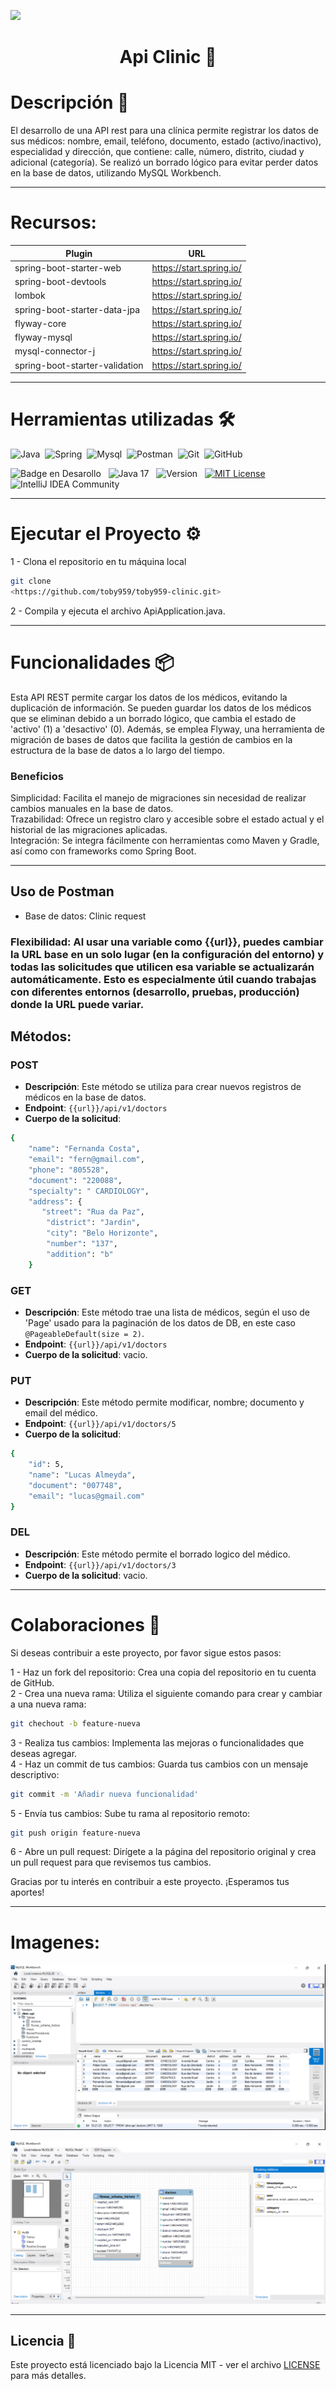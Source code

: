 ![](https://api.visitorbadge.io/api/VisitorHit?user=toby959&repo=toby959-clinic&countColor=%230e75b6)

 <h1 style="text-align: center;"> Api Clinic 🏥</h1>


# Descripción 📖
El desarrollo de una API rest para una clínica permite registrar los datos de sus médicos: nombre, email, teléfono, documento, estado (activo/inactivo), especialidad y dirección, que contiene: calle, número, distrito, ciudad y adicional (categoría). Se realizó un borrado lógico para evitar perder datos en la base de datos, utilizando MySQL Workbench.
___ 

# Recursos:

| Plugin           | URL                      |
|------------------|--------------------------|
| spring-boot-starter-web | https://start.spring.io/ |
| spring-boot-devtools    | https://start.spring.io/ |
| lombok | https://start.spring.io/ |
| spring-boot-starter-data-jpa | https://start.spring.io/ |
| flyway-core | https://start.spring.io/ |
| flyway-mysql | https://start.spring.io/ |
| mysql-connector-j | https://start.spring.io/ |
| spring-boot-starter-validation | https://start.spring.io/ |
___
# Herramientas utilizadas 🛠️


<img src="https://www.vectorlogo.zone/logos/java/java-icon.svg" title="Java"  alt="Java" width="40" height="40"/>&nbsp;
<img src="https://www.vectorlogo.zone/logos/springio/springio-ar21.svg" title="Spring"  alt="Spring" width="40" height="40"/>&nbsp;
<img src="https://www.vectorlogo.zone/logos/mysql/mysql-ar21.svg" title="Mysql"  alt="Mysql" width="40" height="40"/>&nbsp;
<img src="https://www.vectorlogo.zone/logos/getpostman/getpostman-icon.svg" title="Postman"  alt="Postman" width="40" height="40"/>&nbsp;
<img src="https://www.vectorlogo.zone/logos/git-scm/git-scm-icon.svg" title="Git"  alt="Git" width="40" height="40"/>&nbsp;
<img src="https://www.vectorlogo.zone/logos/github/github-icon.svg" title="GitHub"  alt="GitHub" width="40" height="40"/>&nbsp;

![Badge en Desarollo](https://img.shields.io/badge/STATUS-EN%20DESAROLLO-green)&nbsp;&nbsp;&nbsp;![Java 17](https://img.shields.io/badge/java-17-blue?logo=java)&nbsp;&nbsp;&nbsp;![Version](https://img.shields.io/badge/version-v1.0-COLOR.svg)&nbsp;&nbsp;&nbsp;[![MIT License](https://img.shields.io/badge/licencia-MIT-blue.svg)](LICENSE)&nbsp;&nbsp;&nbsp;![IntelliJ IDEA Community](https://img.shields.io/badge/IDE-IntelliJ%20IDEA%20Community-red?style=flat)&nbsp;&nbsp;&nbsp;
___


# Ejecutar el Proyecto ⚙️
1 - Clona el repositorio en tu máquina local
``` bash
git clone
<https://github.com/toby959/toby959-clinic.git>
```
2 - Compila y ejecuta el archivo ApiApplication.java.
___

# Funcionalidades 📦

Esta API REST permite cargar los datos de los médicos, evitando la duplicación de información. Se pueden guardar los datos de los médicos que se eliminan debido a un borrado lógico, que cambia el estado de 'activo' (1) a 'desactivo' (0). Además, se emplea Flyway, una herramienta de migración de bases de datos que facilita la gestión de cambios en la estructura de la base de datos a lo largo del tiempo.   
### Beneficios
Simplicidad: Facilita el manejo de migraciones sin necesidad de realizar cambios manuales en la base de datos.   
Trazabilidad: Ofrece un registro claro y accesible sobre el estado actual y el historial de las migraciones aplicadas.   
Integración: Se integra fácilmente con herramientas como Maven y Gradle, así como con frameworks como Spring Boot.   
___
## Uso de Postman
* Base de datos: Clinic request   
### Flexibilidad: Al usar una variable como {{url}}, puedes cambiar la URL base en un solo lugar (en la configuración del entorno) y todas las solicitudes que utilicen esa variable se actualizarán automáticamente. Esto es especialmente útil cuando trabajas con diferentes entornos (desarrollo, pruebas, producción) donde la URL puede variar.   

## Métodos: 
### POST 
- **Descripción**: Este método se utiliza para crear nuevos registros de médicos en la base de datos.
- **Endpoint**: `{{url}}/api/v1/doctors`
- **Cuerpo de la solicitud**:

````bash
{
    "name": "Fernanda Costa",
    "email": "fern@gmail.com",
    "phone": "805528",
    "document": "220088",
    "specialty": " CARDIOLOGY",
    "address": {
       "street": "Rua da Paz",
        "district": "Jardin",
        "city": "Belo Horizonte",
        "number": "137",
        "addition": "b"
    }
````
### GET
- **Descripción**: Este método trae una lista de médicos, según el uso de 'Page' usado para la paginación de los datos de DB, en este caso `@PageableDefault(size = 2)`.
- **Endpoint**: `{{url}}/api/v1/doctors`
- **Cuerpo de la solicitud**: vacio. 

### PUT
- **Descripción**: Este método permite modificar, nombre; documento y email del médico.
- **Endpoint**: `{{url}}/api/v1/doctors/5`
- **Cuerpo de la solicitud**:
````bash
{
    "id": 5,
    "name": "Lucas Almeyda",
    "document": "007748",
    "email": "lucas@gmail.com"
}
````

### DEL
- **Descripción**: Este método permite el borrado logico del médico.
- **Endpoint**: `{{url}}/api/v1/doctors/3`
- **Cuerpo de la solicitud**: vacio.
___ 

# Colaboraciones 🎯
Si deseas contribuir a este proyecto, por favor sigue estos pasos:

1 - Haz un fork del repositorio: Crea una copia del repositorio en tu cuenta de GitHub.  
2 - Crea una nueva rama: Utiliza el siguiente comando para crear y cambiar a una nueva rama:
```bash
git chechout -b feature-nueva
```
3 - Realiza tus cambios: Implementa las mejoras o funcionalidades que deseas agregar.  
4 - Haz un commit de tus cambios: Guarda tus cambios con un mensaje descriptivo:
```bash 
git commit -m 'Añadir nueva funcionalidad'
```
5 - Envía tus cambios: Sube tu rama al repositorio remoto:
````bash
git push origin feature-nueva
````
6 - Abre un pull request: Dirígete a la página del repositorio original y crea un pull request para que revisemos tus cambios.

Gracias por tu interés en contribuir a este proyecto. ¡Esperamos tus aportes!
___
# Imagenes:

![Imagen Consola](imagen1.png)


![Imagen Carpetas](imagen2.png)

___   

## Licencia 📜

Este proyecto está licenciado bajo la Licencia MIT - ver el archivo [LICENSE](https://github.com/toby959/toby959-clinic/blob/main/LICENSE) para más detalles.
